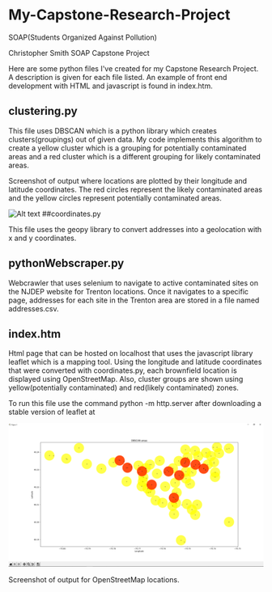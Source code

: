 # My-Capstone-Research-Project
SOAP(Students Organized Against Pollution)

Christopher Smith
SOAP Capstone Project

Here are some python files I've created for my Capstone Research Project.
A description is given for each file listed. An example of front end development with HTML and javascript is found in index.htm. 

## clustering.py

This file uses DBSCAN which is a python library which creates clusters(groupings) out of given data. My code implements this algorithm to create a yellow cluster which is a grouping for potentially contaminated areas and a red cluster which is a different grouping for likely contaminated areas.

Screenshot of output where locations are plotted by their longitude and latitude coordinates. The red circles represent the likely contaminated areas and the yellow circles represent potentially contaminated areas.

![Alt text](relative/path/to/img.jpg?raw=true "clusteringAlgorithm")
##coordinates.py

This file uses the geopy library to convert addresses into a geolocation with x and y coordinates.

## pythonWebscraper.py

Webcrawler that uses selenium to navigate to active contaminated sites on the NJDEP website for Trenton locations. Once it navigates to a specific page, addresses for each site in the Trenton area are stored in a file named addresses.csv.

## index.htm

Html page that can be hosted on localhost that uses the javascript library leaflet which is a mapping tool. Using the longitude and latitude coordinates that were converted with coordinates.py, each brownfield location is displayed using OpenStreetMap. Also, cluster groups are shown using yellow(potentially contaminated) and red(likely contaminated) zones.

To run this file use the command python -m http.server after downloading a stable version of leaflet at 

![Image of Clustering](https://github.com/TCNJsmithc69/My-Capstone-Research-Project/blob/main/images/clusteringAlgorithm.PNG)

Screenshot of output for OpenStreetMap locations.
